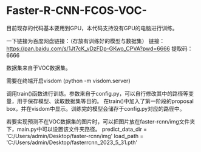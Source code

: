 # Faster-R-CNN-FCOS-VOC-

目前现存的代码基本要用到GPU，本代码支持没有GPU的电脑进行训练。

一下链接为百度网盘链接：（存放有训练好的模型与数据集）
链接：https://pan.baidu.com/s/1Jt7cK_vDzFDp-GKwo_CPVA?pwd=6666 
提取码：6666

数据集来自于VOC数据集。

需要在终端开启visdom (python -m visdom.server)

调用train()函数进行训练。参数来自于config.py，可以自行修改其中的路径等变量，用于保存模型、读取数据集等目的。
在train()中加入了第一阶段的proposal box，并在visdom中显示。训练完的模型会储存于config.py对应的路径中。

若要实现预测不在VOC数据集的图片时，可以把图片放在faster-rcnn/img文件夹下，main.py中可以设置该文件夹路径。
predict_data_dir = 'C:/Users/admin/Desktop/faster-rcnn/img'
load_path = 'C:/Users/admin/Desktop/fasterrcnn_2023_5_31.pth'




